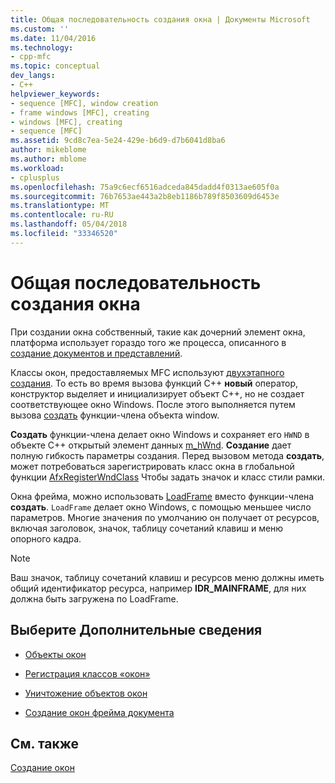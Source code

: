 ```yaml
---
title: Общая последовательность создания окна | Документы Microsoft
ms.custom: ''
ms.date: 11/04/2016
ms.technology:
- cpp-mfc
ms.topic: conceptual
dev_langs:
- C++
helpviewer_keywords:
- sequence [MFC], window creation
- frame windows [MFC], creating
- windows [MFC], creating
- sequence [MFC]
ms.assetid: 9cd8c7ea-5e24-429e-b6d9-d7b6041d8ba6
author: mikeblome
ms.author: mblome
ms.workload:
- cplusplus
ms.openlocfilehash: 75a9c6ecf6516adceda845dadd4f0313ae605f0a
ms.sourcegitcommit: 76b7653ae443a2b8eb1186b789f8503609d6453e
ms.translationtype: MT
ms.contentlocale: ru-RU
ms.lasthandoff: 05/04/2018
ms.locfileid: "33346520"
---
```

# <a name="general-window-creation-sequence"></a>Общая последовательность создания окна
При создании окна собственный, такие как дочерний элемент окна, платформа использует гораздо того же процесса, описанного в [создание документов и представлений](../mfc/document-view-creation.md).  
  
 Классы окон, предоставляемых MFC используют [двухэтапного создания](../mfc/one-stage-and-two-stage-construction-of-objects.md). То есть во время вызова функций C++ **новый** оператор, конструктор выделяет и инициализирует объект C++, но не создает соответствующее окно Windows. После этого выполняется путем вызова [создать](../mfc/reference/cwnd-class.md#create) функции-члена объекта window.  
  
 **Создать** функции-члена делает окно Windows и сохраняет его `HWND` в объекте C++ открытый элемент данных [m_hWnd](../mfc/reference/cwnd-class.md#m_hwnd). **Создание** дает полную гибкость параметры создания. Перед вызовом метода **создать**, может потребоваться зарегистрировать класс окна в глобальной функции [AfxRegisterWndClass](../mfc/reference/application-information-and-management.md#afxregisterwndclass) Чтобы задать значок и класс стили рамки.  
  
 Окна фрейма, можно использовать [LoadFrame](../mfc/reference/cframewnd-class.md#loadframe) вместо функции-члена **создать**. `LoadFrame` делает окно Windows, с помощью меньшее число параметров. Многие значения по умолчанию он получает от ресурсов, включая заголовок, значок, таблицу сочетаний клавиш и меню опорного кадра.  
  
> [!NOTE]
>  Ваш значок, таблицу сочетаний клавиш и ресурсов меню должны иметь общий идентификатор ресурса, например **IDR_MAINFRAME**, для них должна быть загружена по LoadFrame.  
  
## <a name="what-do-you-want-to-know-more-about"></a>Выберите Дополнительные сведения  
  
-   [Объекты окон](../mfc/window-objects.md)  
  
-   [Регистрация классов «окон»](../mfc/registering-window-classes.md)  
  
-   [Уничтожение объектов окон](../mfc/destroying-window-objects.md)  
  
-   [Создание окон фрейма документа](../mfc/creating-document-frame-windows.md)  
  
## <a name="see-also"></a>См. также  
 [Создание окон](../mfc/creating-windows.md)

